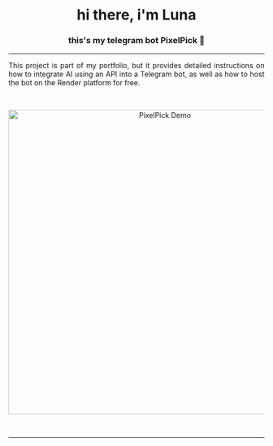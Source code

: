 <p align="center">
  <h1 align="center"><b>hi there, i'm Luna</b></h1>
</p>

<p align="center">
  <h3 align="center"><b>this's my telegram bot PixelPick 👾</b></h3>
</p>

***

<p align="justify">
This project is part of my portfolio, but it provides detailed instructions on how to integrate AI using an API into a Telegram bot, as well as how to host the bot on the Render platform for free.
</p>

<br/>

<p align="center">
  <img src="https://pin.it/i/D5htZ6wJX" alt="PixelPick Demo" width="600"/>
</p>

<br/>

***
